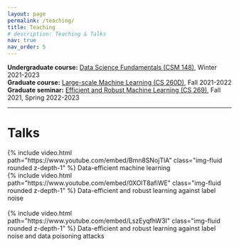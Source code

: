 ```yaml
---
layout: page
permalink: /teaching/
title: Teaching 
# description: Teaching & Talks
nav: true
nav_order: 5
---
```


<b>Undergraduate course:</b> [Data Science Fundamentals (CSM 148)](https://bruinlearn.ucla.edu/courses/153936), Winter 2021-2023<br />
<b>Graduate course:</b> [Large-scale Machine Learning (CS 260D)](https://bruinlearn.ucla.edu/courses/140120), Fall 2021-2022<br />
<b>Graduate seminar:</b> [Efficient and Robust Machine Learning (CS 269)](https://bruinlearn.ucla.edu/courses/125609/), Fall 2021, Spring 2022-2023

---

<h1>Talks</h1>
<div class="row mt-3">
    <div class="col-sm mt-3 mt-md-0">
        {% include video.html path="https://www.youtube.com/embed/Bmn8SNojTlA" class="img-fluid rounded z-depth-1" %}
        Data-efficient machine learning
    </div>
    <div class="col-sm mt-3 mt-md-0">
        {% include video.html path="https://www.youtube.com/embed/0XOlT8afiWE" class="img-fluid rounded z-depth-1" %}
        Data-efficient and robust learning against label noise
    </div>
</div>
<br />

<div class="row justify-content-sm-center">
    <!-- <div class="col-sm mt-3 mt-md-0"> -->
        {% include video.html path="https://www.youtube.com/embed/LszEyqfhW3I" class="img-fluid rounded z-depth-1" %}
        Data-efficient and robust learning against label noise and data poisoning attacks
    <!-- </div> -->
</div>
<!-- <div class="caption">
    A simple, elegant caption looks good between video rows, after each row, or doesn't have to be there at all.
</div>
 -->